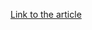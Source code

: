 [Link to the article](https://www.crowdstrike.com/en-us/blog/crowdstrike-leads-gigaom-radar-ransomware-prevention/)
